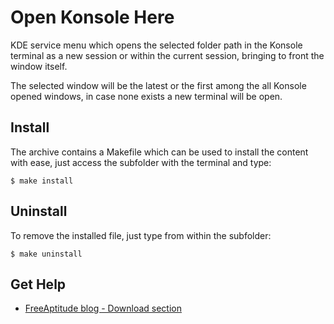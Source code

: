 # Open Konsole Here

KDE service menu which opens the selected folder path in the Konsole terminal
as a new session or within the current session, bringing to front the window itself.

The selected window will be the latest or the first among the all Konsole opened windows,
in case none exists a new terminal will be open.

## Install

The archive contains a Makefile which can be used to install the content with ease,
just access the subfolder with the terminal and type:
```
$ make install
```

## Uninstall

To remove the installed file, just type from within the subfolder:
```
$ make uninstall
```

## Get Help

- [FreeAptitude blog - Download section](https://freeaptitude.altervista.org/downloads/open-konsole-here.html)
